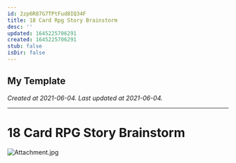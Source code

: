 ```yaml
---
id: 2zp6R87G7TPtFud8IQ34F
title: 18 Card Rpg Story Brainstorm
desc: ''
updated: 1645225706291
created: 1645225706291
stub: false
isDir: false
---
```

My Template
---

_Created at 2021-06-04._
_Last updated at 2021-06-04._




---

# 18 Card RPG Story Brainstorm


![Attachment.jpg](assets/Attachment.jpg)

